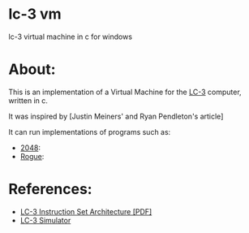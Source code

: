 # lc-3 vm 
 lc-3 virtual machine in c for windows
# About:

This is an implementation of a Virtual Machine for the
[LC-3](https://en.wikipedia.org/wiki/Little_Computer_3) computer, written in
c.

It was inspired by [Justin Meiners' and Ryan Pendleton's article]

It can run implementations of programs such as:

- [2048](https://github.com/rpendleton/lc3-2048):
- [Rogue](https://github.com/justinmeiners/lc3-rogue):

# References:
- [LC-3 Instruction Set Architecture [PDF]](https://justinmeiners.github.io/lc3-vm/supplies/lc3-isa.pdf)
- [LC-3 Simulator](https://wchargin.github.io/lc3web/)
